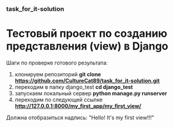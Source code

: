 ### task_for_it-solution

# Тестовый проект по созданию представления (view) в Django

Шаги по проверке готового результата:

1. клонируем репозиторий **git clone https://github.com/CultureCat89/task_for_it-solution.git**
2. переходим в папку django_test **cd django_test**
3. запускаем локальный сервер **python manage.py runserver**
4. переходим по следующей ссылке **http://127.0.0.1:8000/my_first_app/my_first_view/**

Должна отобразиться надпись: "Hello! It's my first view!!!"